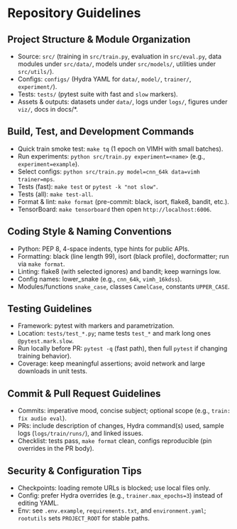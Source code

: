 # Repository Guidelines

## Project Structure & Module Organization
- Source: `src/` (training in `src/train.py`, evaluation in `src/eval.py`, data modules under `src/data/`, models under `src/models/`, utilities under `src/utils/`).
- Configs: `configs/` (Hydra YAML for `data/`, `model/`, `trainer/`, `experiment/`).
- Tests: `tests/` (pytest suite with fast and `slow` markers).
- Assets & outputs: datasets under `data/`, logs under `logs/`, figures under `viz/`, docs in docs/*.

## Build, Test, and Development Commands
- Quick train smoke test: `make tq` (1 epoch on VIMH with small batches).
- Run experiments: `python src/train.py experiment=<name>` (e.g., `experiment=example`).
- Select configs: `python src/train.py model=cnn_64k data=vimh trainer=mps`.
- Tests (fast): `make test` or `pytest -k "not slow"`.
- Tests (all): `make test-all`.
- Format & lint: `make format` (pre-commit: black, isort, flake8, bandit, etc.).
- TensorBoard: `make tensorboard` then open `http://localhost:6006`.

## Coding Style & Naming Conventions
- Python: PEP 8, 4-space indents, type hints for public APIs.
- Formatting: black (line length 99), isort (black profile), docformatter; run via `make format`.
- Linting: flake8 (with selected ignores) and bandit; keep warnings low.
- Config names: lower_snake (e.g., `cnn_64k`, `vimh_16kdss`).
- Modules/functions `snake_case`, classes `CamelCase`, constants `UPPER_CASE`.

## Testing Guidelines
- Framework: pytest with markers and parametrization.
- Location: `tests/test_*.py`; name tests `test_*` and mark long ones `@pytest.mark.slow`.
- Run locally before PR: `pytest -q` (fast path), then full `pytest` if changing training behavior).
- Coverage: keep meaningful assertions; avoid network and large downloads in unit tests.

## Commit & Pull Request Guidelines
- Commits: imperative mood, concise subject; optional scope (e.g., `train: fix audio eval`).
- PRs: include description of changes, Hydra command(s) used, sample logs (`logs/train/runs/`), and linked issues.
- Checklist: tests pass, `make format` clean, configs reproducible (pin overrides in the PR body).

## Security & Configuration Tips
- Checkpoints: loading remote URLs is blocked; use local files only.
- Config: prefer Hydra overrides (e.g., `trainer.max_epochs=3`) instead of editing YAML.
- Env: see `.env.example`, `requirements.txt`, and `environment.yaml`; `rootutils` sets `PROJECT_ROOT` for stable paths.
